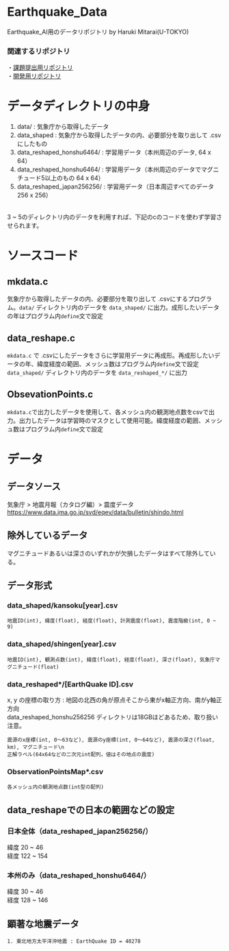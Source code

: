 # Earthquake_Data
Earthquake_AI用のデータリポジトリ by Haruki Mitarai(U-TOKYO)<br>
### 関連するリポジトリ
  ・[課題提出用リポジトリ](https://github.com/H-Mitarai-eeic/Earthquaker) <br>
  ・[開発用リポジトリ](https://github.com/H-Mitarai-eeic/Earthquake_AI)
# データディレクトリの中身
1. data/ : 気象庁から取得したデータ<br>
2. data_shaped : 気象庁から取得したデータの内、必要部分を取り出して .csvにしたもの<br>
3. data_reshaped_honshu6464/ : 学習用データ（本州周辺のデータ, 64 x 64）<br>
4. data_reshaped_honshu6464/ : 学習用データ（本州周辺のデータでマグニチュード5以上のもの 64 x 64）<br>
5. data_reshaped_japan256256/ : 学習用データ（日本周辺すべてのデータ 256 x 256）<br>
<br>
3 ~ 5のディレクトリ内のデータを利用すれば、下記のcのコードを使わず学習させられます。<br>

# ソースコード
## mkdata.c
気象庁から取得したデータの内、必要部分を取り出して .csvにするプログラム。`data/` ディレクトリ内のデータを `data_shaped/` に出力。成形したいデータの年はプログラム内`define`文で設定
## data_reshape.c
`mkdata.c` で .csvにしたデータをさらに学習用データに再成形。再成形したいデータの年、緯度経度の範囲、メッシュ数はプログラム内`define`文で設定
`data_shaped/` ディレクトリ内のデータを `data_reshaped_*/` に出力
## ObsevationPoints.c
`mkdata.c`で出力したデータを使用して、各メッシュ内の観測地点数をcsvで出力。出力したデータは学習時のマスクとして使用可能。緯度経度の範囲、メッシュ数はプログラム内`define`文で設定
# データ
## データソース
気象庁 > 地震月報（カタログ編）> 震度データ<br>
https://www.data.jma.go.jp/svd/eqev/data/bulletin/shindo.html
## 除外しているデータ
マグニチュードあるいは深さのいずれかが欠損したデータはすべて除外している。
## データ形式
### data_shaped/kansoku[year].csv
```
地震ID(int), 緯度(float), 経度(float), 計測震度(float), 震度階級(int, 0 ~ 9)
```
### data_shaped/shingen[year].csv
```
地震ID(int), 観測点数(int), 緯度(float), 経度(float), 深さ(float), 気象庁マグニチュード(float)
```
### data_reshaped*/[EarthQuake ID].csv
x, y の座標の取り方 : 地図の北西の角が原点そこから東がx軸正方向、南がy軸正方向<br>
data_reshaped_honshu256256 ディレクトリは18GBほどあるため、取り扱い注意。
```
震源のx座標(int, 0〜63など), 震源のy座標(int, 0〜64など), 震源の深さ(float, km), マグニチュード\n
正解ラベル(64x64などの二次元int配列，値はその地点の震度)
```
### ObservationPointsMap*.csv
```
各メッシュ内の観測地点数(int型の配列)
```
## data_reshapeでの日本の範囲などの設定
### 日本全体（data_reshaped_japan256256/）
緯度 20 ~ 46<br>
経度 122 ~ 154
### 本州のみ（data_reshaped_honshu6464/）
緯度 30 ~ 46<br>
経度 128 ~ 146

## 顕著な地震データ
    1. 東北地方太平洋沖地震 : EarthQuake ID = 40278
